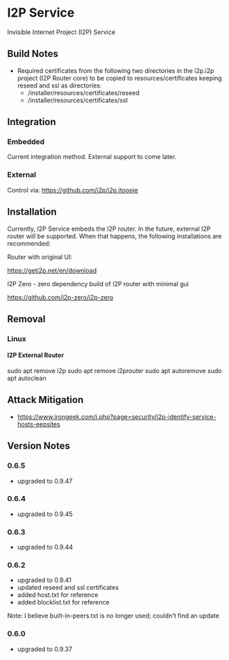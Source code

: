 # I2P Service
Invisible Internet Project (I2P) Service

## Build Notes
- Required certificates from the following two directories in the i2p.i2p project (I2P Router core)
to be copied to resources/certificates keeping reseed and ssl as directories:
    - /installer/resources/certificates/reseed
    - /installer/resources/certificates/ssl

## Integration

### Embedded
Current integration method. External support to come later.

### External
Control via: https://github.com/i2p/i2p.itoopie

## Installation
Currently, I2P Service embeds the I2P router. In the future,
external I2P router will be supported. When that happens, the following
installations are recommended:

Router with original UI:

https://geti2p.net/en/download

I2P Zero - zero dependency build of I2P router with minimal gui

https://github.com/i2p-zero/i2p-zero

## Removal

### Linux

#### I2P External Router
sudo apt remove i2p
sudo apt remove i2prouter
sudo apt autoremove
sudo apt autoclean

## Attack Mitigation

- https://www.irongeek.com/i.php?page=security/i2p-identify-service-hosts-eepsites

## Version Notes

### 0.6.5
- upgraded to 0.9.47

### 0.6.4
- upgraded to 0.9.45

### 0.6.3
- upgraded to 0.9.44

### 0.6.2
- upgraded to 0.9.41
- updated reseed and ssl certificates
- added host.txt for reference
- added blocklist.txt for reference

Note: I believe built-in-peers.txt is no longer used; couldn't find an update

### 0.6.0
- upgraded to 0.9.37

